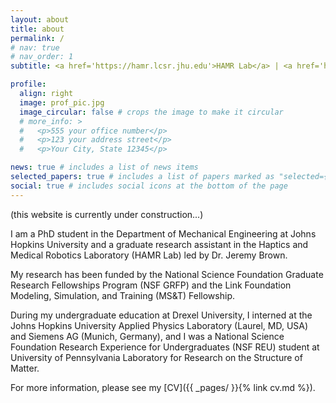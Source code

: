 ```yaml
---
layout: about
title: about
permalink: /
# nav: true
# nav_order: 1
subtitle: <a href='https://hamr.lcsr.jhu.edu'>HAMR Lab</a> | <a href='https://www.jhu.edu'>Johns Hopkins University</a>

profile:
  align: right
  image: prof_pic.jpg
  image_circular: false # crops the image to make it circular
  # more_info: >
  #   <p>555 your office number</p>
  #   <p>123 your address street</p>
  #   <p>Your City, State 12345</p>

news: true # includes a list of news items
selected_papers: true # includes a list of papers marked as "selected={true}"
social: true # includes social icons at the bottom of the page
---
```


<!-- Write your biography here. Tell the world about yourself. Link to your favorite [subreddit](http://reddit.com). You can put a picture in, too. The code is already in, just name your picture `prof_pic.jpg` and put it in the `img/` folder.

Put your address / P.O. box / other info right below your picture. You can also disable any of these elements by editing `profile` property of the YAML header of your `_pages/about.md`. Edit `_bibliography/papers.bib` and Jekyll will render your [publications page](/al-folio/publications/) automatically.

Link to your social media connections, too. This theme is set up to use [Font Awesome icons](https://fontawesome.com/) and [Academicons](https://jpswalsh.github.io/academicons/), like the ones below. Add your Facebook, Twitter, LinkedIn, Google Scholar, or just disable all of them. -->

(this website is currently under construction...)

I am a PhD student in the Department of Mechanical Engineering at Johns Hopkins University and a graduate research assistant in the Haptics and Medical Robotics Laboratory (HAMR Lab) led by Dr. Jeremy Brown.

My research has been funded by the National Science Foundation Graduate Research Fellowships Program (NSF GRFP) and the Link Foundation Modeling, Simulation, and Training (MS&T) Fellowship.

During my undergraduate education at Drexel University, I interned at the Johns Hopkins University Applied Physics Laboratory (Laurel, MD, USA) and Siemens AG (Munich, Germany), and I was a National Science Foundation Research Experience for Undergraduates (NSF REU) student at University of Pennsylvania Laboratory for Research on the Structure of Matter.

<!-- For more information, please see my <a href='https://sergiomachaca.github.io/cv/'>CV</a>. -->
For more information, please see my [CV]({{ _pages/ }}{% link cv.md %}).